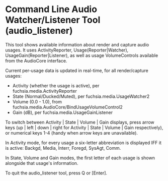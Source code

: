 # Command Line Audio Watcher/Listener Tool (audio_listener)

This tool shows available information about render and capture audio usages. It
uses ActivityReporter, Usage(Reporter|Watcher), UsageGain(Reporter|Listener), as
well as usage VolumeControls available from the AudioCore interface.

Current per-usage data is updated in real-time, for all render/capture usages:

  - Activity (whether the usage is active), per fuchsia.media.ActivityReporter
  - State (Normal/Ducked/Muted), per fuchsia.media.UsageWatcher2
  - Volume (0.0 - 1.0), from fuchsia.media.AudioCore/BindUsageVolumeControl2
  - Gain (dB), per fuchsia.media.UsageGainListener

To switch between Activity | State | Volume | Gain displays, press arrow keys
(up | left | down | right for Activity | State | Volume | Gain respectively), or
numerical keys 1-4 (handy when arrow keys are unavailable).

In Activity mode, for every usage a six-letter abbreviation is displayed IFF it
is active: Backgd, Media, Interr, Foregd, SysAgt, Comm.

In State, Volume and Gain modes, the first letter of each usage is shown
alongside that usage's information.

To quit the audio_listener tool, press Q or [Enter].
